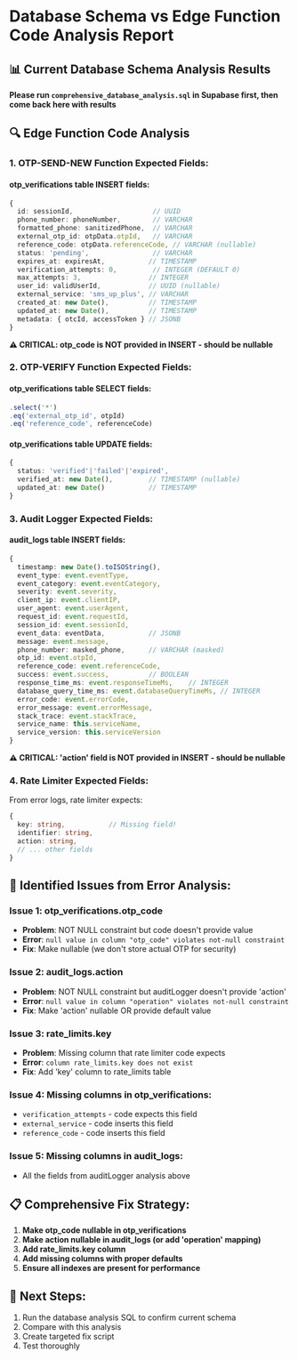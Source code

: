# Database Schema vs Edge Function Code Analysis Report

## 📊 Current Database Schema Analysis Results

**Please run `comprehensive_database_analysis.sql` in Supabase first, then come back here with results**

## 🔍 Edge Function Code Analysis

### 1. OTP-SEND-NEW Function Expected Fields:

#### otp_verifications table INSERT fields:
```typescript
{
  id: sessionId,                    // UUID
  phone_number: phoneNumber,        // VARCHAR
  formatted_phone: sanitizedPhone,  // VARCHAR  
  external_otp_id: otpData.otpId,   // VARCHAR
  reference_code: otpData.referenceCode, // VARCHAR (nullable)
  status: 'pending',                // VARCHAR
  expires_at: expiresAt,           // TIMESTAMP
  verification_attempts: 0,         // INTEGER (DEFAULT 0)
  max_attempts: 3,                 // INTEGER
  user_id: validUserId,            // UUID (nullable)
  external_service: 'sms_up_plus', // VARCHAR
  created_at: new Date(),          // TIMESTAMP
  updated_at: new Date(),          // TIMESTAMP
  metadata: { otcId, accessToken } // JSONB
}
```

**⚠️ CRITICAL: otp_code is NOT provided in INSERT - should be nullable**

### 2. OTP-VERIFY Function Expected Fields:

#### otp_verifications table SELECT fields:
```typescript
.select('*')
.eq('external_otp_id', otpId)
.eq('reference_code', referenceCode)
```

#### otp_verifications table UPDATE fields:
```typescript
{
  status: 'verified'|'failed'|'expired',
  verified_at: new Date(),         // TIMESTAMP (nullable)  
  updated_at: new Date()           // TIMESTAMP
}
```

### 3. Audit Logger Expected Fields:

#### audit_logs table INSERT fields:
```typescript
{
  timestamp: new Date().toISOString(),
  event_type: event.eventType,
  event_category: event.eventCategory,  
  severity: event.severity,
  client_ip: event.clientIP,
  user_agent: event.userAgent,
  request_id: event.requestId,
  session_id: event.sessionId,
  event_data: eventData,           // JSONB
  message: event.message,
  phone_number: masked_phone,      // VARCHAR (masked)
  otp_id: event.otpId,
  reference_code: event.referenceCode,
  success: event.success,          // BOOLEAN
  response_time_ms: event.responseTimeMs,    // INTEGER
  database_query_time_ms: event.databaseQueryTimeMs, // INTEGER
  error_code: event.errorCode,
  error_message: event.errorMessage,
  stack_trace: event.stackTrace,
  service_name: this.serviceName,
  service_version: this.serviceVersion
}
```

**⚠️ CRITICAL: 'action' field is NOT provided in INSERT - should be nullable**

### 4. Rate Limiter Expected Fields:

From error logs, rate limiter expects:
```typescript
{
  key: string,           // Missing field!
  identifier: string,
  action: string,
  // ... other fields
}
```

## 🚨 Identified Issues from Error Analysis:

### Issue 1: otp_verifications.otp_code
- **Problem**: NOT NULL constraint but code doesn't provide value
- **Error**: `null value in column "otp_code" violates not-null constraint`
- **Fix**: Make nullable (we don't store actual OTP for security)

### Issue 2: audit_logs.action  
- **Problem**: NOT NULL constraint but auditLogger doesn't provide 'action'
- **Error**: `null value in column "operation" violates not-null constraint`  
- **Fix**: Make 'action' nullable OR provide default value

### Issue 3: rate_limits.key
- **Problem**: Missing column that rate limiter code expects
- **Error**: `column rate_limits.key does not exist`
- **Fix**: Add 'key' column to rate_limits table

### Issue 4: Missing columns in otp_verifications:
- `verification_attempts` - code expects this field
- `external_service` - code inserts this field
- `reference_code` - code inserts this field

### Issue 5: Missing columns in audit_logs:
- All the fields from auditLogger analysis above

## 📋 Comprehensive Fix Strategy:

1. **Make otp_code nullable in otp_verifications**
2. **Make action nullable in audit_logs (or add 'operation' mapping)**
3. **Add rate_limits.key column**
4. **Add missing columns with proper defaults**
5. **Ensure all indexes are present for performance**

## 🎯 Next Steps:

1. Run the database analysis SQL to confirm current schema
2. Compare with this analysis
3. Create targeted fix script
4. Test thoroughly
